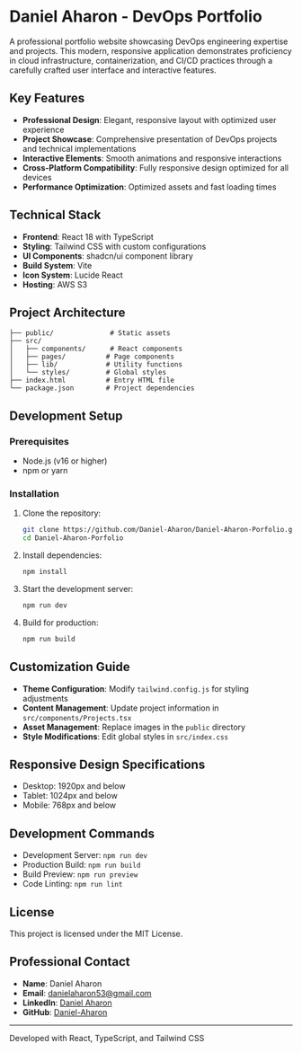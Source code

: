 # Daniel Aharon - DevOps Portfolio

A professional portfolio website showcasing DevOps engineering expertise and projects. This modern, responsive application demonstrates proficiency in cloud infrastructure, containerization, and CI/CD practices through a carefully crafted user interface and interactive features.

## Key Features

- **Professional Design**: Elegant, responsive layout with optimized user experience
- **Project Showcase**: Comprehensive presentation of DevOps projects and technical implementations
- **Interactive Elements**: Smooth animations and responsive interactions
- **Cross-Platform Compatibility**: Fully responsive design optimized for all devices
- **Performance Optimization**: Optimized assets and fast loading times

## Technical Stack

- **Frontend**: React 18 with TypeScript
- **Styling**: Tailwind CSS with custom configurations
- **UI Components**: shadcn/ui component library
- **Build System**: Vite
- **Icon System**: Lucide React
- **Hosting**: AWS S3

## Project Architecture

```
├── public/              # Static assets
├── src/
│   ├── components/      # React components
│   ├── pages/          # Page components
│   ├── lib/            # Utility functions
│   └── styles/         # Global styles
├── index.html          # Entry HTML file
└── package.json        # Project dependencies
```

## Development Setup

### Prerequisites

- Node.js (v16 or higher)
- npm or yarn

### Installation

1. Clone the repository:
   ```bash
   git clone https://github.com/Daniel-Aharon/Daniel-Aharon-Porfolio.git
   cd Daniel-Aharon-Porfolio
   ```

2. Install dependencies:
   ```bash
   npm install
   ```

3. Start the development server:
   ```bash
   npm run dev
   ```

4. Build for production:
   ```bash
   npm run build
   ```

## Customization Guide

- **Theme Configuration**: Modify `tailwind.config.js` for styling adjustments
- **Content Management**: Update project information in `src/components/Projects.tsx`
- **Asset Management**: Replace images in the `public` directory
- **Style Modifications**: Edit global styles in `src/index.css`

## Responsive Design Specifications

- Desktop: 1920px and below
- Tablet: 1024px and below
- Mobile: 768px and below

## Development Commands

- Development Server: `npm run dev`
- Production Build: `npm run build`
- Build Preview: `npm run preview`
- Code Linting: `npm run lint`

## License

This project is licensed under the MIT License.

## Professional Contact

- **Name**: Daniel Aharon
- **Email**: danielaharon53@gmail.com
- **LinkedIn**: [Daniel Aharon](https://linkedin.com/in/daniel-aharon5)
- **GitHub**: [Daniel-Aharon](https://github.com/Daniel-Aharon)

---

Developed with React, TypeScript, and Tailwind CSS
